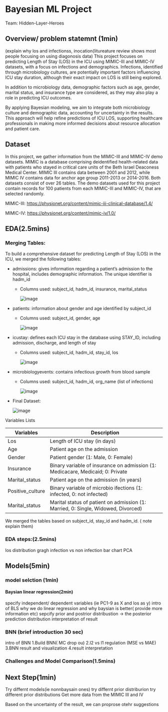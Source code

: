 # Bayesian ML Project
Team: Hidden-Layer-Heroes 

## Overview/ problem statemnt (1min)
(explain why los   and infectionss, inocation(litureature review shows most people focusing on using diagonosis data)
This project focuses on predicting Length of Stay (LOS) in the ICU using MIMIC-III and MIMIC-IV datasets, with a focus on infections and demographics. Infections, identified through microbiology cultures, are potentially important factors influencing ICU stay duration, although their exact impact on LOS is still being explored.

In addition to microbiology data, demographic factors such as age, gender, marital status, and insurance type are considered, as they may also play a role in predicting ICU outcomes.

By applying Bayesian modeling, we aim to integrate both microbiology culture and demographic data, accounting for uncertainty in the results. This approach will help refine predictions of ICU LOS, supporting healthcare professionals in making more informed decisions about resource allocation and patient care.

## Dataset 
In this project, we gather information from the MIMIC-III and MIMIC-IV demo datasets. MIMIC is a database comprising deidentified health-related data with patients who stayed in critical care units of the Beth Israel Deaconess Medical Center. MIMIC III contains data between 2001 and 2012, while MIMIC IV contains data for anchor age group 2011-2013 or 2014-2016. Both datasets consist of over 26 tables. The demo datasets used for this project contain records for 100 patients from each MIMIC-III and MIMIC-IV, that are selected randomly. 

MIMIC-III: https://physionet.org/content/mimic-iii-clinical-database/1.4/

MIMIC-IV: https://physionet.org/content/mimic-iv/1.0/




## EDA(2.5mins)

### Merging Tables:

To build a comprehensive dataset for predicting Length of Stay (LOS) in the ICU, we merged the following tables: 
- admissions: gives information regarding a patient’s admission to the hospital, includes demographic information. The unique identifier is hadm_id
  - Columns used: subject_id, hadm_id, insurance, marital_status
    
    ![image](https://github.com/user-attachments/assets/3e0ee544-6e55-46ec-8377-015fbdc01283)

- patients: information about gender and age identified by subject_id
  - Columns used: subject_id, gender, age
    
    ![image](https://github.com/user-attachments/assets/f2865c69-d60f-4ae5-9109-3d2ffa0f5cde)

- icustay: defines each ICU stay in the database using STAY_ID, including admission, discharge, and length of stay
  - Columns used: subject_id, hadm_id, stay_id, los
    
    ![image](https://github.com/user-attachments/assets/f5be437b-8062-4f17-931b-9318ce798839)

- microbiologyevents: contains infectious growth from blood sample
  - Columns used: subject_id, hadm_id, org_name (list of infections)
    
    ![image](https://github.com/user-attachments/assets/b76ebc77-f3ae-4de6-bd35-cf3e293380fd)

- Final Dataset:
  
  ![image](https://github.com/user-attachments/assets/2ad09f49-41a4-4679-a3ac-ac1f057ab19c)

Variables Lists

| Variables  | Description |
| ------------- | ------------- |
| Los  | Length of ICU stay (in days)  |
| Age  | Patient age on the admission  |
| Gender  | Patient gender (1: Male, 0: Female)  |
| Insurance  | Binary variable of insurance on admission (1: Medicacare, Medicaid; 0: Private  |
| Marital_status  | Patient age on the admission (in years) |
| Positive_culture  | Binary variable of microbio ifections (1: infected, 0: not infected)  |
| Marital_status  | Marital status of patient on admission (1: Married, 0: Single, Widowed, Divorced)  |


We merged the tables based on subject_id, stay_id and hadm_id.  ( note explain them)

### EDA steps:(2.5mins)

los distribution gragh 
infection vs non infection bar chart
PCA


## Models(5min)

### model selction (1min)
#### Baysian linear regression(2min) 

specify independent/ dependent variables (ie PC1-9 as X and los as y)
intro of BLS
why we do linear regression and why baysian is better( provide more information etc)
sepcify prior and postrior distribustion -> the posterior prediction distribution
interpretation of result

### BNN (brief introduction 30 sec)

intro of BNN
1.Build BNN( MC drop ou)
2.l2 vs l1 regulation (MSE vs MAE)
3.BNN result and visualization
4.result interpretation

### Challenges and Model Comparison(1.5mins)

## Next Step(1min)
 Try differnt models(ie  nonnbaysain ones)
 try differnt prior distriburion
 try different prior distributions
 Get more data from the MIMIC III and IV

 Based on the uncertainty of the result, we can proprose otehr suggestions
 
 









